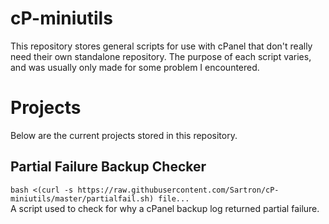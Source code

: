 # cP-miniutils
This repository stores general scripts for use with cPanel that don't really need their own standalone repository. The purpose of each script varies, and was usually only made for some problem I encountered.

# Projects
Below are the current projects stored in this repository.

## Partial Failure Backup Checker
`bash <(curl -s https://raw.githubusercontent.com/Sartron/cP-miniutils/master/partialfail.sh) file...`  
A script used to check for why a cPanel backup log returned partial failure.